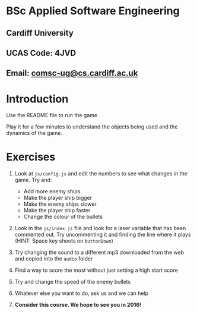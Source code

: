 # BSc Applied Software Engineering
## Cardiff University
## UCAS Code: 4JVD
## Email: comsc-ug@cs.cardiff.ac.uk

# Introduction

Use the README file to run the game

Play it for a few minutes to understand the objects being used and the dynamics of the game.

# Exercises

1. Look at `js/config.js` and edit the numbers to see what changes in the game. Try and:
	* Add more enemy ships
	* Make the player ship bigger
	* Make the enemy ships slower
	* Make the player ship faster
	* Change the colour of the bullets 

2. Look in the `js/index.js` file and look for a laser variable that has been commented out. Try uncommenting it and finding the line where it plays (HINT: Space key shoots on `buttonDown`)

3. Try changing the sound to a different mp3 downloaded from the web and copied into the `audio` folder

4. Find a way to score the most without just setting a high start score

5. Try and change the speed of the enemy bullets 

6. Whatever else you want to do, ask us and we can help

7. **Consider this course. We hope to see you in 2016!**
